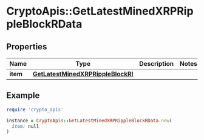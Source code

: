 # CryptoApis::GetLatestMinedXRPRippleBlockRData

## Properties

| Name | Type | Description | Notes |
| ---- | ---- | ----------- | ----- |
| **item** | [**GetLatestMinedXRPRippleBlockRI**](GetLatestMinedXRPRippleBlockRI.md) |  |  |

## Example

```ruby
require 'crypto_apis'

instance = CryptoApis::GetLatestMinedXRPRippleBlockRData.new(
  item: null
)
```

